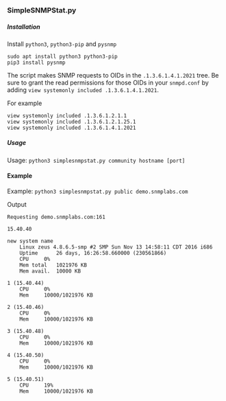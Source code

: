 ### SimpleSNMPStat.py
##### Installation
Install `python3`, `python3-pip` and `pysnmp`
```
sudo apt install python3 python3-pip
pip3 install pysnmp
```

The script makes SNMP requests to OIDs in the `.1.3.6.1.4.1.2021` tree. Be sure to grant
the read permissions for those OIDs in your `snmpd.conf` by adding `view systemonly included .1.3.6.1.4.1.2021`.

For example
```
view systemonly included .1.3.6.1.2.1.1
view systemonly included .1.3.6.1.2.1.25.1
view systemonly included .1.3.6.1.4.1.2021
```


##### Usage
Usage: `python3 simplesnmpstat.py community hostname [port]`

#### Example
Example: `python3 simplesnmpstat.py public demo.snmplabs.com`

Output
```
Requesting demo.snmplabs.com:161

15.40.40

new system name
	Linux zeus 4.8.6.5-smp #2 SMP Sun Nov 13 14:58:11 CDT 2016 i686
	Uptime		26 days, 16:26:58.660000 (230561866)
	CPU		0%
	Mem total	1021976 KB
	Mem avail.	10000 KB

1 (15.40.44)
	CPU		0%
	Mem		10000/1021976 KB

2 (15.40.46)
	CPU		0%
	Mem		10000/1021976 KB

3 (15.40.48)
	CPU		0%
	Mem		10000/1021976 KB

4 (15.40.50)
	CPU		0%
	Mem		10000/1021976 KB

5 (15.40.51)
	CPU		19%
	Mem		10000/1021976 KB
```
